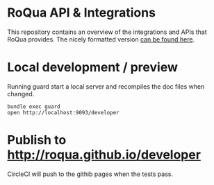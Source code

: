 RoQua API & Integrations
========================

This repository contains an overview of the integrations and APIs that RoQua
provides. The nicely formatted version [can be found here](http://roqua.github.io/developer/).


Local development / preview
=============

Running guard start a local server and recompiles the doc files when changed.

    bundle exec guard
    open http://localhost:9093/developer


Publish to http://roqua.github.io/developer
===========================================

CircleCI will push to the githib pages when the tests pass.
